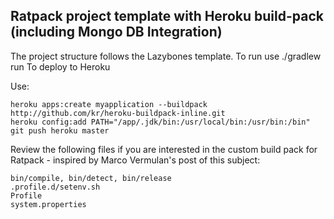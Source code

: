 Ratpack project template with Heroku build-pack (including Mongo DB Integration)
--------------------------------------------------------------------------------

The project structure follows the Lazybones template.
To run use ./gradlew run
To deploy to Heroku

Use: 
```
heroku apps:create myapplication --buildpack http://github.com/kr/heroku-buildpack-inline.git
heroku config:add PATH="/app/.jdk/bin:/usr/local/bin:/usr/bin:/bin"
git push heroku master
```

Review the following files if you are interested in the custom build pack for Ratpack - inspired by Marco Vermulan's post of this subject:

```
bin/compile, bin/detect, bin/release
.profile.d/setenv.sh
Profile
system.properties
```
